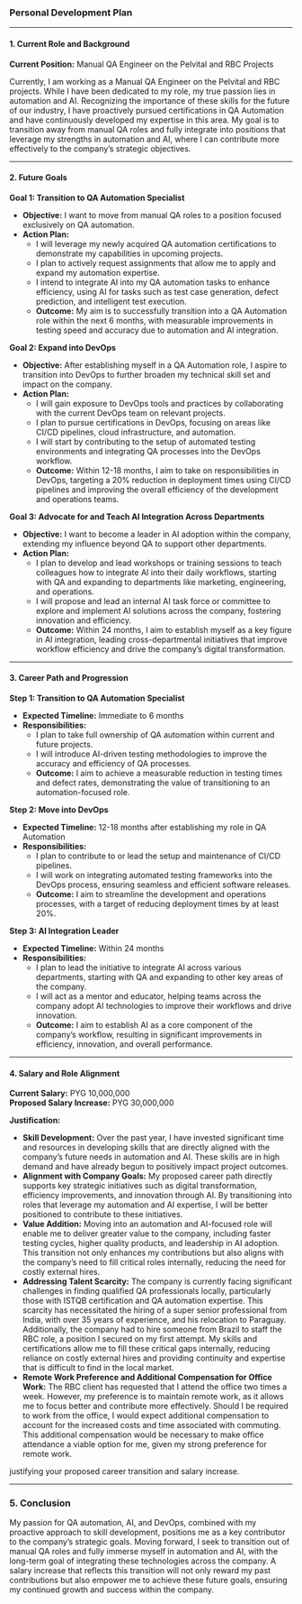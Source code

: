 ### **Personal Development Plan**

---

#### **1. Current Role and Background**

**Current Position:** Manual QA Engineer on the Pelvital and RBC Projects

Currently, I am working as a Manual QA Engineer on the Pelvital and RBC projects. While I have been dedicated to my role, my true passion lies in automation and AI. Recognizing the importance of these skills for the future of our industry, I have proactively pursued certifications in QA Automation and have continuously developed my expertise in this area. My goal is to transition away from manual QA roles and fully integrate into positions that leverage my strengths in automation and AI, where I can contribute more effectively to the company’s strategic objectives.

---

#### **2. Future Goals**

**Goal 1: Transition to QA Automation Specialist**
- **Objective:** I want to move from manual QA roles to a position focused exclusively on QA automation.
- **Action Plan:**
  - I will leverage my newly acquired QA automation certifications to demonstrate my capabilities in upcoming projects.
  - I plan to actively request assignments that allow me to apply and expand my automation expertise.
  - I intend to integrate AI into my QA automation tasks to enhance efficiency, using AI for tasks such as test case generation, defect prediction, and intelligent test execution.
  - **Outcome:** My aim is to successfully transition into a QA Automation role within the next 6 months, with measurable improvements in testing speed and accuracy due to automation and AI integration.

**Goal 2: Expand into DevOps**
- **Objective:** After establishing myself in a QA Automation role, I aspire to transition into DevOps to further broaden my technical skill set and impact on the company.
- **Action Plan:**
  - I will gain exposure to DevOps tools and practices by collaborating with the current DevOps team on relevant projects.
  - I plan to pursue certifications in DevOps, focusing on areas like CI/CD pipelines, cloud infrastructure, and automation.
  - I will start by contributing to the setup of automated testing environments and integrating QA processes into the DevOps workflow.
  - **Outcome:** Within 12-18 months, I aim to take on responsibilities in DevOps, targeting a 20% reduction in deployment times using CI/CD pipelines and improving the overall efficiency of the development and operations teams.

**Goal 3: Advocate for and Teach AI Integration Across Departments**
- **Objective:** I want to become a leader in AI adoption within the company, extending my influence beyond QA to support other departments.
- **Action Plan:**
  - I plan to develop and lead workshops or training sessions to teach colleagues how to integrate AI into their daily workflows, starting with QA and expanding to departments like marketing, engineering, and operations.
  - I will propose and lead an internal AI task force or committee to explore and implement AI solutions across the company, fostering innovation and efficiency.
  - **Outcome:** Within 24 months, I aim to establish myself as a key figure in AI integration, leading cross-departmental initiatives that improve workflow efficiency and drive the company’s digital transformation.

---

#### **3. Career Path and Progression**

**Step 1: Transition to QA Automation Specialist**
- **Expected Timeline:** Immediate to 6 months
- **Responsibilities:**
  - I plan to take full ownership of QA automation within current and future projects.
  - I will introduce AI-driven testing methodologies to improve the accuracy and efficiency of QA processes.
  - **Outcome:** I aim to achieve a measurable reduction in testing times and defect rates, demonstrating the value of transitioning to an automation-focused role.

**Step 2: Move into DevOps**
- **Expected Timeline:** 12-18 months after establishing my role in QA Automation
- **Responsibilities:**
  - I plan to contribute to or lead the setup and maintenance of CI/CD pipelines.
  - I will work on integrating automated testing frameworks into the DevOps process, ensuring seamless and efficient software releases.
  - **Outcome:** I aim to streamline the development and operations processes, with a target of reducing deployment times by at least 20%.

**Step 3: AI Integration Leader**
- **Expected Timeline:** Within 24 months
- **Responsibilities:**
  - I plan to lead the initiative to integrate AI across various departments, starting with QA and expanding to other key areas of the company.
  - I will act as a mentor and educator, helping teams across the company adopt AI technologies to improve their workflows and drive innovation.
  - **Outcome:** I aim to establish AI as a core component of the company’s workflow, resulting in significant improvements in efficiency, innovation, and overall performance.

---

#### **4. Salary and Role Alignment**

**Current Salary:** PYG 10,000,000  
**Proposed Salary Increase:** PYG 30,000,000

**Justification:**
- **Skill Development:** Over the past year, I have invested significant time and resources in developing skills that are directly aligned with the company’s future needs in automation and AI. These skills are in high demand and have already begun to positively impact project outcomes.
- **Alignment with Company Goals:** My proposed career path directly supports key strategic initiatives such as digital transformation, efficiency improvements, and innovation through AI. By transitioning into roles that leverage my automation and AI expertise, I will be better positioned to contribute to these initiatives.
- **Value Addition:** Moving into an automation and AI-focused role will enable me to deliver greater value to the company, including faster testing cycles, higher quality products, and leadership in AI adoption. This transition not only enhances my contributions but also aligns with the company’s need to fill critical roles internally, reducing the need for costly external hires.
- **Addressing Talent Scarcity:** The company is currently facing significant challenges in finding qualified QA professionals locally, particularly those with ISTQB certification and QA automation expertise. This scarcity has necessitated the hiring of a super senior professional from India, with over 35 years of experience, and his relocation to Paraguay. Additionally, the company had to hire someone from Brazil to staff the RBC role, a position I secured on my first attempt. My skills and certifications allow me to fill these critical gaps internally, reducing reliance on costly external hires and providing continuity and expertise that is difficult to find in the local market.
- **Remote Work Preference and Additional Compensation for Office Work:** The RBC client has requested that I attend the office two times a week. However, my preference is to maintain remote work, as it allows me to focus better and contribute more effectively. Should I be required to work from the office, I would expect additional compensation to account for the increased costs and time associated with commuting. This additional compensation would be necessary to make office attendance a viable option for me, given my strong preference for remote work.



justifying your proposed career transition and salary increase.

---

### **5. Conclusion**

My passion for QA automation, AI, and DevOps, combined with my proactive approach to skill development, positions me as a key contributor to the company’s strategic goals. Moving forward, I seek to transition out of manual QA roles and fully immerse myself in automation and AI, with the long-term goal of integrating these technologies across the company. A salary increase that reflects this transition will not only reward my past contributions but also empower me to achieve these future goals, ensuring my continued growth and success within the company.

